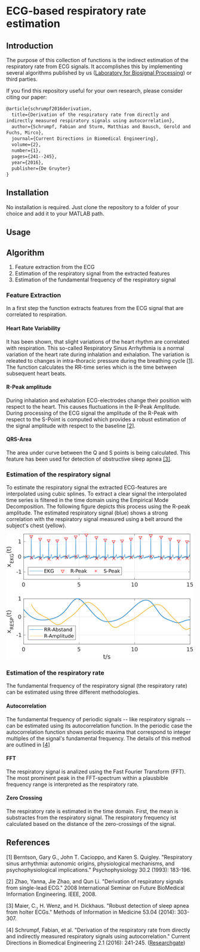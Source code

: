 # ECG-based respiratory rate estimation
## Introduction
The purpose of this collection of functions is the indirect estimation of the respiratory rate from ECG signals. It accomplishes this by implementing several algorithms published by us ([Laboratory for Biosignal Processing](labp.github.io/)) or third parties.

If you find this repository useful for your own research, please consider citing our paper:

```
@article{schrumpf2016derivation,
  title={Derivation of the respiratory rate from directly and indirectly measured respiratory signals using autocorrelation},
  author={Schrumpf, Fabian and Sturm, Matthias and Bausch, Gerold and Fuchs, Mirco},
  journal={Current Directions in Biomedical Engineering},
  volume={2},
  number={1},
  pages={241--245},
  year={2016},
  publisher={De Gruyter}
}
```

## Installation
No installation is required. Just clone the repository to a folder of your choice and add it to your MATLAB path.

## Usage

## Algorithm
1. Feature extraction from the ECG
2. Estimation of the respiratory signal from the extracted features
3. Estimation of the fundamental frequency of the respiratory signal

### Feature Extraction
In a first step the function extracts features from the ECG signal that are correlated to respiration.

#### Heart Rate Variability
It has been shown, that slight variations of the heart rhythm are correlated with respiration. This so-called Respiratory Sinus Arrhythmia is a normal variation of the heart rate during inhalation and exhalation. The variation is releated to changes in intra-thoracic pressure during the breathing cycle [[1]](#1). The function calculates the RR-time series which is the time between subsequent heart beats.

#### R-Peak amplitude
During inhalation and exhalation ECG-electrodes change their position with respect to the heart. This causes fluctuations in the R-Peak Amplitude. During processing of the ECG signal the amplitude of the R-Peak with respect to the S-Point is computed which provides a robust estimation of the signal amplitude with respect to the baseline [[2]](#2).

#### QRS-Area
The area under curve between the Q and S points is being calculated. This feature has been used for detection of obstructive sleep apnea [[3]](#3).

### Estimation of the respiratory signal
To estimate the respiratory signal the extracted ECG-features are interpolated using cubic splines. To extract a clear signal the interpolated time series is filtered in the time domain using the Empirical Mode Decomposition. 
The following figure depicts this process using the R-peak amplitude. The estimated respiratory signal (blue) shows a strong correlation with the respiratory signal measured using a belt around the subject's chest (yellow).

<img src="figures/breathing_extraction.png" width="500">

### Estimation of the respiratory rate
The fundamental frequency of the respiratory signal (the respiratory rate) can be estimated using three different methodologies.

#### Autocorrelation
The fundamental frequency of periodic signals -- like respiratory signals -- can be estimated using its autocorrelation function. In the periodic case the autocorrelation function shows periodic maxima that correspond to integer multiples of the signal's fundamental frequency. The details of this method are outlined in [[4]](#4)

#### FFT
The respiratory signal is analized using the Fast Fourier Transform (FFT). The most prominent peak in the FFT-spectrum within a plausbible frequency range is interpreted as the respiratory rate.

#### Zero Crossing
The respiratory rate is estimated in the time domain. First, the mean is substractes from the respiratory signal. The respiratory frequency ist calculated based on the distance of the zero-crossings of the signal.


## References
<a id="1">[1]</a> Berntson, Gary G., John T. Cacioppo, and Karen S. Quigley. "Respiratory sinus arrhythmia: autonomic origins, physiological mechanisms, and psychophysiological implications." Psychophysiology 30.2 (1993): 183-196.

<a id="2">[2]</a> Zhao, Yanna, Jie Zhao, and Qun Li. "Derivation of respiratory signals from single-lead ECG." 2008 International Seminar on Future BioMedical Information Engineering. IEEE, 2008.

<a id="3">[3]</a> Maier, C., H. Wenz, and H. Dickhaus. "Robust detection of sleep apnea from holter ECGs." Methods of Information in Medicine 53.04 (2014): 303-307.

<a id="4">[4]</a> Schrumpf, Fabian, et al. "Derivation of the respiratory rate from directly and indirectly measured respiratory signals using autocorrelation." Current Directions in Biomedical Engineering 2.1 (2016): 241-245. ([Researchgate](https://www.researchgate.net/publication/305159527_Derivation_of_the_respiratory_rate_from_directly_and_indirectly_measured_respiratory_signals_using_autocorrelation))
